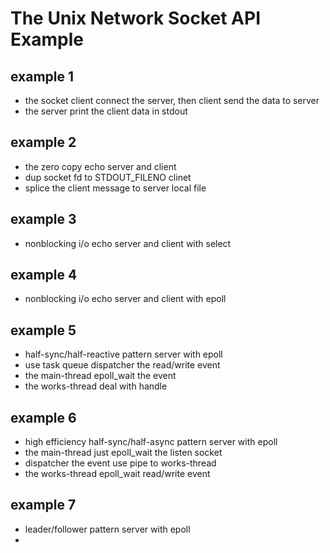 # The Unix Network Socket API Example
## example 1
* the socket client connect the server, then client send the data to server
* the server print the client data in stdout
## example 2
* the zero copy echo server and client
* dup socket fd to STDOUT_FILENO clinet 
* splice the client message to server local file
## example 3
* nonblocking i/o echo server and client with select
## example 4 
* nonblocking i/o echo server and client with epoll
## example 5
* half-sync/half-reactive pattern server with epoll
* use task queue dispatcher the read/write event
* the main-thread epoll_wait the event 
* the works-thread deal with handle
## example 6
* high efficiency half-sync/half-async pattern server with epoll
* the main-thread just epoll_wait the listen socket 
* dispatcher the event use pipe to works-thread
* the works-thread epoll_wait read/write event
## example 7
* leader/follower pattern server with epoll
* 
